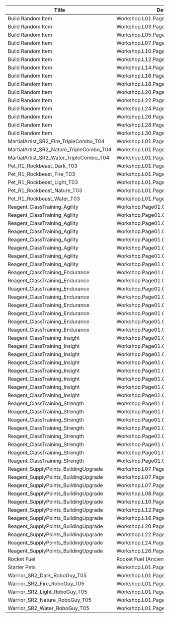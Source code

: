 | Title | Dev Name | Quantity | Currency |  Price |
| ----- | -------- | -------- | -------- |  ----- |
| Build Random Item | Workshop.L01.Page01.BuildRandomItem.01 | 1 | Other | 0 |
| Build Random Item | Workshop.L03.Page01.BuildRandomItem.02 | 1 | Other | 50 |
| Build Random Item | Workshop.L05.Page01.BuildRandomItem.03 | 2 | Other | 50 |
| Build Random Item | Workshop.L07.Page01.BuildRandomItem.04 | 3 | Other | 50 |
| Build Random Item | Workshop.L10.Page01.BuildRandomItem.05 | 4 | Other | 50 |
| Build Random Item | Workshop.L12.Page01.BuildRandomItem.06 | 5 | Other | 50 |
| Build Random Item | Workshop.L14.Page01.BuildRandomItem.07 | 6 | Other | 50 |
| Build Random Item | Workshop.L16.Page01.BuildRandomItem.08 | 7 | Other | 50 |
| Build Random Item | Workshop.L18.Page01.BuildRandomItem.09 | 8 | Other | 50 |
| Build Random Item | Workshop.L20.Page01.BuildRandomItem.10 | 9 | Other | 50 |
| Build Random Item | Workshop.L22.Page01.BuildRandomItem.11 | 10 | Other | 50 |
| Build Random Item | Workshop.L24.Page01.BuildRandomItem.12 | 11 | Other | 50 |
| Build Random Item | Workshop.L26.Page01.BuildRandomItem.13 | 12 | Other | 50 |
| Build Random Item | Workshop.L28.Page01.BuildRandomItem.14 | 13 | Other | 50 |
| Build Random Item | Workshop.L30.Page01.BuildRandomItem.15 | 14 | Other | 50 |
| MartialArtist_SR2_Fire_TripleCombo_T04 | Workshop.L01.Page01.BuildWCHero.01 | -1 | Reagent_WC_Hero_TripleCombo | 100 |
| MartialArtist_SR2_Nature_TripleCombo_T04 | Workshop.L01.Page01.BuildWCHero.02 | -1 | Reagent_WC_Hero_TripleCombo | 100 |
| MartialArtist_SR2_Water_TripleCombo_T04 | Workshop.L01.Page01.BuildWCHero.03 | -1 | Reagent_WC_Hero_TripleCombo | 100 |
| Pet_R1_Rockbeast_Dark_T03 | Workshop.L01.Page01.BuildRockbeast.01 | -1 | Reagent_Pet_Rockbeast | 1 |
| Pet_R1_Rockbeast_Fire_T03 | Workshop.L01.Page01.BuildRockbeast.02 | -1 | Reagent_Pet_Rockbeast | 1 |
| Pet_R1_Rockbeast_Light_T03 | Workshop.L01.Page01.BuildRockbeast.03 | -1 | Reagent_Pet_Rockbeast | 1 |
| Pet_R1_Rockbeast_Nature_T03 | Workshop.L01.Page01.BuildRockbeast.04 | -1 | Reagent_Pet_Rockbeast | 1 |
| Pet_R1_Rockbeast_Water_T03 | Workshop.L01.Page01.BuildRockbeast.05 | -1 | Reagent_Pet_Rockbeast | 1 |
| Reagent_ClassTraining_Agility | Workshop.Page01.ClassTraining.01 | 1 | Reagent_Misc_ShadowEssence | 1 |
| Reagent_ClassTraining_Agility | Workshop.Page01.ClassTraining.02 | 1 | Reagent_Misc_ShadowEssence | 2 |
| Reagent_ClassTraining_Agility | Workshop.Page01.ClassTraining.03 | 1 | Reagent_Misc_ShadowEssence | 3 |
| Reagent_ClassTraining_Agility | Workshop.Page01.ClassTraining.04 | 1 | Reagent_Misc_ShadowEssence | 4 |
| Reagent_ClassTraining_Agility | Workshop.Page01.ClassTraining.05 | 1 | Reagent_Misc_ShadowEssence | 4 |
| Reagent_ClassTraining_Agility | Workshop.Page01.ClassTraining.06 | 1 | Reagent_Misc_ShadowEssence | 4 |
| Reagent_ClassTraining_Agility | Workshop.Page01.ClassTraining.07 | 1 | Reagent_Misc_ShadowEssence | 5 |
| Reagent_ClassTraining_Agility | Workshop.Page01.ClassTraining.08 | 1 | Reagent_Misc_ShadowEssence | 5 |
| Reagent_ClassTraining_Endurance | Workshop.Page01.ClassTraining.09 | 1 | Reagent_Misc_ShadowEssence | 1 |
| Reagent_ClassTraining_Endurance | Workshop.Page01.ClassTraining.10 | 1 | Reagent_Misc_ShadowEssence | 2 |
| Reagent_ClassTraining_Endurance | Workshop.Page01.ClassTraining.11 | 1 | Reagent_Misc_ShadowEssence | 3 |
| Reagent_ClassTraining_Endurance | Workshop.Page01.ClassTraining.12 | 1 | Reagent_Misc_ShadowEssence | 4 |
| Reagent_ClassTraining_Endurance | Workshop.Page01.ClassTraining.13 | 1 | Reagent_Misc_ShadowEssence | 4 |
| Reagent_ClassTraining_Endurance | Workshop.Page01.ClassTraining.14 | 1 | Reagent_Misc_ShadowEssence | 4 |
| Reagent_ClassTraining_Endurance | Workshop.Page01.ClassTraining.15 | 1 | Reagent_Misc_ShadowEssence | 5 |
| Reagent_ClassTraining_Endurance | Workshop.Page01.ClassTraining.16 | 1 | Reagent_Misc_ShadowEssence | 5 |
| Reagent_ClassTraining_Insight | Workshop.Page01.ClassTraining.17 | 1 | Reagent_Misc_ShadowEssence | 1 |
| Reagent_ClassTraining_Insight | Workshop.Page01.ClassTraining.18 | 1 | Reagent_Misc_ShadowEssence | 2 |
| Reagent_ClassTraining_Insight | Workshop.Page01.ClassTraining.19 | 1 | Reagent_Misc_ShadowEssence | 3 |
| Reagent_ClassTraining_Insight | Workshop.Page01.ClassTraining.20 | 1 | Reagent_Misc_ShadowEssence | 4 |
| Reagent_ClassTraining_Insight | Workshop.Page01.ClassTraining.21 | 1 | Reagent_Misc_ShadowEssence | 4 |
| Reagent_ClassTraining_Insight | Workshop.Page01.ClassTraining.22 | 1 | Reagent_Misc_ShadowEssence | 4 |
| Reagent_ClassTraining_Insight | Workshop.Page01.ClassTraining.23 | 1 | Reagent_Misc_ShadowEssence | 5 |
| Reagent_ClassTraining_Insight | Workshop.Page01.ClassTraining.24 | 1 | Reagent_Misc_ShadowEssence | 5 |
| Reagent_ClassTraining_Strength | Workshop.Page01.ClassTraining.25 | 1 | Reagent_Misc_ShadowEssence | 1 |
| Reagent_ClassTraining_Strength | Workshop.Page01.ClassTraining.26 | 1 | Reagent_Misc_ShadowEssence | 2 |
| Reagent_ClassTraining_Strength | Workshop.Page01.ClassTraining.27 | 1 | Reagent_Misc_ShadowEssence | 3 |
| Reagent_ClassTraining_Strength | Workshop.Page01.ClassTraining.28 | 1 | Reagent_Misc_ShadowEssence | 4 |
| Reagent_ClassTraining_Strength | Workshop.Page01.ClassTraining.29 | 1 | Reagent_Misc_ShadowEssence | 4 |
| Reagent_ClassTraining_Strength | Workshop.Page01.ClassTraining.30 | 1 | Reagent_Misc_ShadowEssence | 4 |
| Reagent_ClassTraining_Strength | Workshop.Page01.ClassTraining.31 | 1 | Reagent_Misc_ShadowEssence | 5 |
| Reagent_ClassTraining_Strength | Workshop.Page01.ClassTraining.32 | 1 | Reagent_Misc_ShadowEssence | 5 |
| Reagent_SupplyPoints_BuildingUpgrade | Workshop.L07.Page01.BuildingMaterials.01 | -1 | Other | 200 |
| Reagent_SupplyPoints_BuildingUpgrade | Workshop.L07.Page01.BuildingMaterials.02 | -1 | Ore_Magicite | 10 |
| Reagent_SupplyPoints_BuildingUpgrade | Workshop.L07.Page01.BuildingMaterials.03 | 1 | Other | 100 |
| Reagent_SupplyPoints_BuildingUpgrade | Workshop.L08.Page01.BuildingMaterials.04 | 2 | Other | 100 |
| Reagent_SupplyPoints_BuildingUpgrade | Workshop.L10.Page01.BuildingMaterials.05 | 3 | Other | 100 |
| Reagent_SupplyPoints_BuildingUpgrade | Workshop.L12.Page01.BuildingMaterials.06 | 4 | Other | 100 |
| Reagent_SupplyPoints_BuildingUpgrade | Workshop.L16.Page01.BuildingMaterials.07 | 5 | Other | 100 |
| Reagent_SupplyPoints_BuildingUpgrade | Workshop.L20.Page01.BuildingMaterials.08 | 6 | Other | 100 |
| Reagent_SupplyPoints_BuildingUpgrade | Workshop.L22.Page01.BuildingMaterials.09 | 7 | Other | 100 |
| Reagent_SupplyPoints_BuildingUpgrade | Workshop.L24.Page01.BuildingMaterials.10 | 8 | Other | 100 |
| Reagent_SupplyPoints_BuildingUpgrade | Workshop.L26.Page01.BuildingMaterials.11 | 9 | Other | 100 |
| Rocket Fuel | Rocket Fuel (Ancient Factory) | 1 | Other | 50 |
| Starter Pets | Workshop.L01.Page01.BuildStarterPets.01 | 1 | Other | 12 |
| Warrior_SR2_Dark_RoboGuy_T05 | Workshop.L01.Page01.BuildRxT.01 | -1 | Reagent_RXT_Parts_Small | 100 |
| Warrior_SR2_Fire_RoboGuy_T05 | Workshop.L01.Page01.BuildRxT.02 | -1 | Reagent_RXT_Parts_Small | 100 |
| Warrior_SR2_Light_RoboGuy_T05 | Workshop.L01.Page01.BuildRxT.03 | -1 | Reagent_RXT_Parts_Small | 100 |
| Warrior_SR2_Nature_RoboGuy_T05 | Workshop.L01.Page01.BuildRxT.04 | -1 | Reagent_RXT_Parts_Small | 100 |
| Warrior_SR2_Water_RoboGuy_T05 | Workshop.L01.Page01.BuildRxT.05 | -1 | Reagent_RXT_Parts_Small | 100 |
